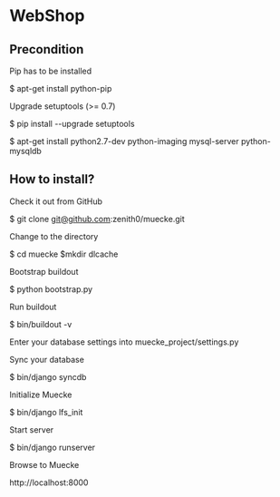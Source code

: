 WebShop
=======

Precondition
------------
Pip has to be installed

$ apt-get install python-pip

Upgrade setuptools (>= 0.7)

$ pip install --upgrade setuptools

$ apt-get install python2.7-dev python-imaging mysql-server python-mysqldb


How to install?
--------------
Check it out from GitHub

$ git clone git@github.com:zenith0/muecke.git

Change to the directory

$ cd muecke
$mkdir dlcache


Bootstrap buildout

$ python bootstrap.py

Run buildout

$ bin/buildout -v

Enter your database settings into muecke_project/settings.py

Sync your database

$ bin/django syncdb

Initialize Muecke

$ bin/django lfs_init

Start server

$ bin/django runserver

Browse to Muecke

http://localhost:8000
